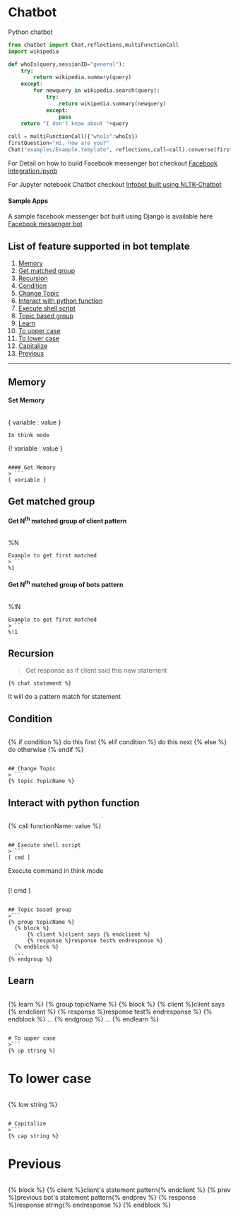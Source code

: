 # Chatbot
Python chatbot

```python
from chatbot import Chat,reflections,multiFunctionCall
import wikipedia

def whoIs(query,sessionID="general"):
    try:
        return wikipedia.summary(query)
    except:
        for newquery in wikipedia.search(query):
            try:
                return wikipedia.summary(newquery)
            except:
                pass
    return "I don't know about "+query
        
call = multiFunctionCall({"whoIs":whoIs})
firstQuestion="Hi, how are you?"
Chat("examples/Example.template", reflections,call=call).converse(firstQuestion)
```

For Detail on how to build Facebook messenger bot checkout  [Facebook Integration.ipynb](https://github.com/ahmadfaizalbh/Meetup-Resources/blob/master/Facebook%20Integration.ipynb)

For Jupyter notebook Chatbot checkout [Infobot built using NLTK-Chatbot](https://github.com/ahmadfaizalbh/Meetup-Resources/blob/master/How%20to%20build%20a%20bot.ipynb)

#### Sample Apps
A sample facebook messenger bot built using Django is available here [Facebook messenger bot](https://github.com/ahmadfaizalbh/FacebookMessengerBot/)

## List of feature supported in bot template
1. [Memory](#memory)
2. [Get matched group](#get-matched-group)
3. [Recursion](#recursion)
4. [Condition](#condition)
5. [Change Topic](#change-topic)
6. [Interact with python function](#interact-with-python-function)
7. [Execute shell script](#execute-shell-script)
8. [Topic based group](#topic-based-group)
9. [Learn](#learn)
10. [To upper case](#to-upper-case)
11. [To lower case](#to-lower-case)
12. [Capitalize](#capitalize)
13. [Previous](#previous)

---

## Memory
#### Set Memory
> ```
{ variable : value }
```
In think mode
```
{! variable : value }
```

#### Get Memory
> ```
{ variable }
```

## Get matched group
#### Get N<sup>th</sup> matched group of client pattern
> ```
%N
```
Example to get first matched
> ```
%1
```

#### Get N<sup>th</sup> matched group of bots pattern
> ```
%!N
```
Example to get first matched
> ```
%!1
```

## Recursion
> Get response as if client said this new statement
```
{% chat statement %}
```
It will do a pattern match for statement

## Condition
>``` 
{% if condition %} do this first {% elif condition %} do this next {% else %} do otherwise {% endif %}
```

## Change Topic
> ```
{% topic TopicName %}
```

## Interact with python function
> ```
{% call functionName: value %}
```

## Execute shell script
> ```
[ cmd ]
```
Execute command in think mode
> ```
[! cmd ]
```

## Topic based group 
>```
{% group topicName %}
  {% block %}
      {% client %}client says {% endclient %}
      {% response %}response test% endresponse %}
  {% endblock %}
  ...
{% endgroup %}
```

## Learn
> ```
{% learn %}
  {% group topicName %}
    {% block %}
        {% client %}client says {% endclient %}
        {% response %}response test% endresponse %}
    {% endblock %}
    ...
  {% endgroup %}
  ...
{% endlearn %}
```

# To upper case
>```
{% up string %}
```

# To lower case
>```
{% low string %}
```

# Capitalize
>```
{% cap string %}
```

# Previous
>```
{% block %}
    {% client %}client's statement pattern{% endclient %}
    {% prev %}previous bot's statement pattern{% endprev %}
    {% response %}response string{% endresponse %}
{% endblock %}
```
